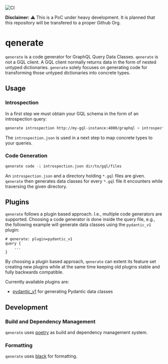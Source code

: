 ![CI](https://github.com/fishi0x01/qenerate/workflows/CI/badge.svg)

**Disclaimer:** :warning: This is a PoC under heavy development. It is planned that this repository will be transfered to a proper Github Org.

# qenerate

`qenerate` is a code generator for GraphQL Query Data Classes. 
`qenerate` is not a GQL client. A GQL client normally returns data in the form
of nested untyped dictionaries. `generate` solely focuses on generating code
for transforming those untyped dictionaries into concrete types.

## Usage

### Introspection

In a first step we must obtain your GQL schema in the form of an introspection query:

```sh
qenerate introspection http://my-gql-instance:4000/graphql > introspection.json
```

The `introspection.json` is used in a next step to map concrete types to your queries.

### Code Generation

```sh
qenerate code -i introspection.json dir/to/gql/files
```

An `introspection.json` and a directory holding `*.gql` files are given.
`qenerate` then generates data classes for every `*.gql` file it encounters
while traversing the given directory.

## Plugins

`qenerate` follows a plugin based approach. I.e., multiple code generators are supported.
Choosing a code generator is done inside the query file, e.g., the following example will
generate data classes using the `pydantic_v1` plugin:

```gql
# qenerate: plugin=pydantic_v1
query {
    ...
}
```

By choosing a plugin based approach, `qenerate` can extent its feature set creating new plugins
while at the same time keeping old plugins stable and fully backwards compatible.

Currently available plugins are:

- [pydantic_v1](docs/plugins/pydantic_v1.md) for generating Pydantic data classes

## Development

### Build and Dependency Management

`qenerate` uses [poetry](https://python-poetry.org/docs/) as build and dependency management system.

### Formatting

`qenerate` uses [black](https://github.com/psf/black) for formatting.